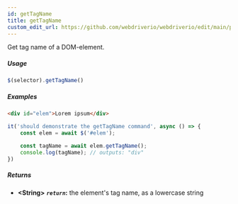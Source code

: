 ```yaml
---
id: getTagName
title: getTagName
custom_edit_url: https://github.com/webdriverio/webdriverio/edit/main/packages/webdriverio/src/commands/element/getTagName.ts
---
```


Get tag name of a DOM-element.

##### Usage

```js
$(selector).getTagName()
```

##### Examples

```html title="index.html"
<div id="elem">Lorem ipsum</div>

```

```js title="getTagName.js"
it('should demonstrate the getTagName command', async () => {
    const elem = await $('#elem');

    const tagName = await elem.getTagName();
    console.log(tagName); // outputs: "div"
})
```

##### Returns

- **&lt;String&gt;**
            **<code><var>return</var></code>:**  the element's tag name, as a lowercase string    

